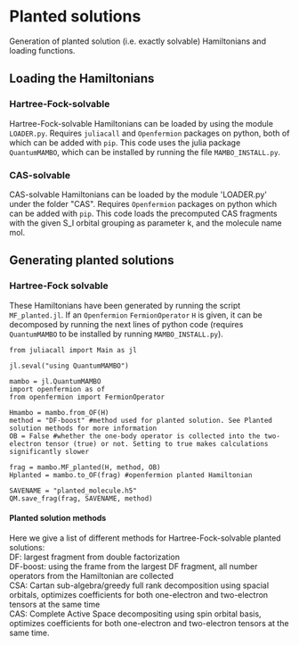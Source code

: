 # Planted solutions
Generation of planted solution (i.e. exactly solvable) Hamiltonians and loading functions.

## Loading the Hamiltonians
### Hartree-Fock-solvable
Hartree-Fock-solvable Hamiltonians can be loaded by using the module `LOADER.py`. Requires `juliacall` and `Openfermion` packages on python, both of which can be added with `pip`. This code uses the julia package `QuantumMAMBO`, which can be installed by running the file `MAMBO_INSTALL.py`.

### CAS-solvable
CAS-solvable Hamiltonians can be loaded by the module 'LOADER.py' under the folder "CAS". Requires `Openfermion` packages on python which can be added with `pip`. This code loads the precomputed CAS fragments with the given S_I orbital grouping as parameter k, and the molecule name mol.

## Generating planted solutions
### Hartree-Fock solvable
These Hamiltonians have been generated by running the script `MF_planted.jl`. If an `Openfermion` `FermionOperator` `H` is given, it can be decomposed by running the next lines of python code (requires `QuantumMAMBO` to be installed by running `MAMBO_INSTALL.py`). 
```
from juliacall import Main as jl

jl.seval("using QuantumMAMBO")

mambo = jl.QuantumMAMBO
import openfermion as of
from openfermion import FermionOperator

Hmambo = mambo.from_OF(H)
method = "DF-boost" #method used for planted solution. See Planted solution methods for more information
OB = False #whether the one-body operator is collected into the two-electron tensor (true) or not. Setting to true makes calculations significantly slower

frag = mambo.MF_planted(H, method, OB)
Hplanted = mambo.to_OF(frag) #openfermion planted Hamiltonian

SAVENAME = "planted_molecule.h5"
QM.save_frag(frag, SAVENAME, method)
```

#### Planted solution methods
Here we give a list of different methods for Hartree-Fock-solvable planted solutions:<br>
DF: largest fragment from double factorization <br>
DF-boost: using the frame from the largest DF fragment, all number operators from the Hamiltonian are collected<br>
CSA: Cartan sub-algebra/greedy full rank decomposition using spacial orbitals, optimizes coefficients for both one-electron and two-electron tensors at the same time<br>
CAS: Complete Active Space decompositing using spin orbital basis, optimizes coefficients for both one-electron and two-electron tensors at the same time.
